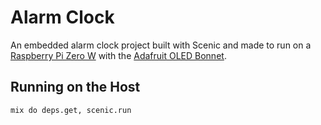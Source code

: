 # Alarm Clock

An embedded alarm clock project built with Scenic and made to run on a
[Raspberry Pi Zero W][pi] with the [Adafruit OLED Bonnet][bonnet].

[pi]: https://www.raspberrypi.org/products/raspberry-pi-zero-w/
[bonnet]: https://www.adafruit.com/product/3531

## Running on the Host

```sh
mix do deps.get, scenic.run
```
